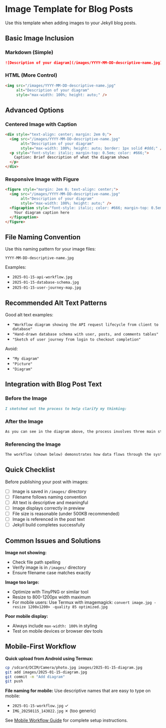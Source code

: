 # Image Template for Blog Posts

Use this template when adding images to your Jekyll blog posts.

## Basic Image Inclusion

### Markdown (Simple)
```markdown
![Description of your diagram](/images/YYYY-MM-DD-descriptive-name.jpg)
```

### HTML (More Control)
```html
<img src="/images/YYYY-MM-DD-descriptive-name.jpg" 
     alt="Description of your diagram" 
     style="max-width: 100%; height: auto;" />
```

## Advanced Options

### Centered Image with Caption
```html
<div style="text-align: center; margin: 2em 0;">
  <img src="/images/YYYY-MM-DD-descriptive-name.jpg" 
       alt="Description of your diagram" 
       style="max-width: 100%; height: auto; border: 1px solid #ddd;" />
  <p style="font-style: italic; margin-top: 0.5em; color: #666;">
    Caption: Brief description of what the diagram shows
  </p>
</div>
```

### Responsive Image with Figure
```html
<figure style="margin: 2em 0; text-align: center;">
  <img src="/images/YYYY-MM-DD-descriptive-name.jpg" 
       alt="Description of your diagram" 
       style="max-width: 100%; height: auto;" />
  <figcaption style="font-style: italic; color: #666; margin-top: 0.5em;">
    Your diagram caption here
  </figcaption>
</figure>
```

## File Naming Convention

Use this naming pattern for your image files:
```
YYYY-MM-DD-descriptive-name.jpg
```

Examples:
- `2025-01-15-api-workflow.jpg`
- `2025-01-15-database-schema.jpg`
- `2025-01-15-user-journey-map.jpg`

## Recommended Alt Text Patterns

Good alt text examples:
- `"Workflow diagram showing the API request lifecycle from client to database"`
- `"Hand-drawn database schema with user, posts, and comments tables"`
- `"Sketch of user journey from login to checkout completion"`

Avoid:
- `"My diagram"`
- `"Picture"`
- `"Diagram"`

## Integration with Blog Post Text

### Before the Image
```markdown
I sketched out the process to help clarify my thinking:
```

### After the Image
```markdown
As you can see in the diagram above, the process involves three main stages...
```

### Referencing the Image
```markdown
The workflow (shown below) demonstrates how data flows through the system.
```

## Quick Checklist

Before publishing your post with images:

- [ ] Image is saved in `/images/` directory
- [ ] Filename follows naming convention
- [ ] Alt text is descriptive and meaningful
- [ ] Image displays correctly in preview
- [ ] File size is reasonable (under 500KB recommended)
- [ ] Image is referenced in the post text
- [ ] Jekyll build completes successfully

## Common Issues and Solutions

**Image not showing:**
- Check file path spelling
- Verify image is in `/images/` directory
- Ensure filename case matches exactly

**Image too large:**
- Optimize with TinyPNG or similar tool
- Resize to 800-1200px width maximum
- For mobile users: Use Termux with imagemagick: `convert image.jpg -resize 1200x1200> -quality 85 optimized.jpg`

**Poor mobile display:**
- Always include `max-width: 100%` in styling
- Test on mobile devices or browser dev tools

## Mobile-First Workflow

**Quick upload from Android using Termux:**
```bash
cp /sdcard/DCIM/Camera/photo.jpg images/2025-01-15-diagram.jpg
git add images/2025-01-15-diagram.jpg
git commit -m "Add diagram"
git push
```

**File naming for mobile:**
Use descriptive names that are easy to type on mobile:
- `2025-01-15-workflow.jpg` ✓
- `IMG_20250115_143022.jpg` ✗ (too generic)

See [Mobile Workflow Guide](mobile-workflow-guide.md) for complete setup instructions.